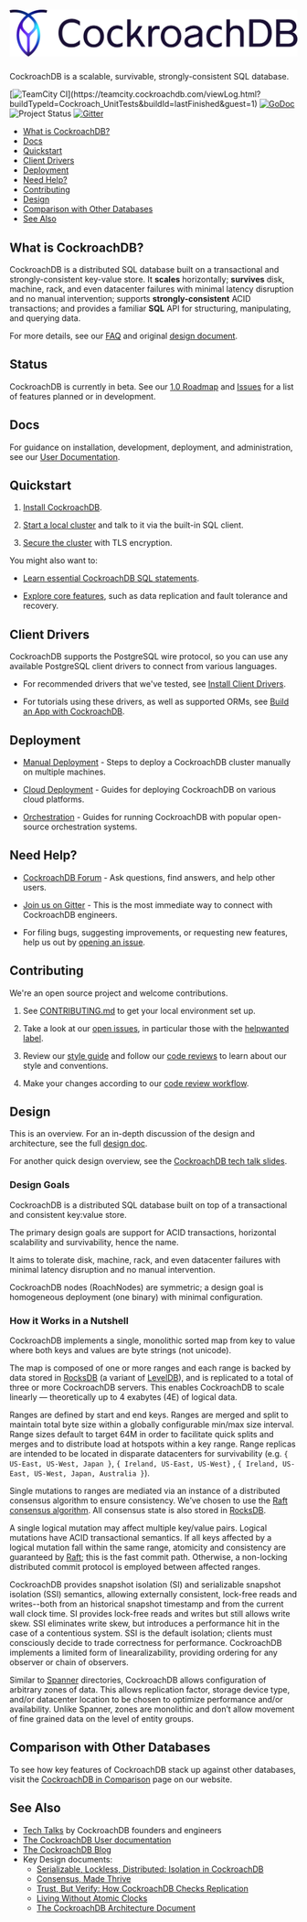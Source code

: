 ![CockroachDB](docs/media/cockroach_db.png?raw=true "CockroachDB logo")
=======================================================================

CockroachDB is a scalable, survivable, strongly-consistent SQL database.

[![TeamCity CI](https://teamcity.cockroachdb.com/guestAuth/app/rest/builds/buildType:(id:Cockroach_UnitTests)/statusIcon.svg)](https://teamcity.cockroachdb.com/viewLog.html?buildTypeId=Cockroach_UnitTests&buildId=lastFinished&guest=1)
[![GoDoc](https://godoc.org/github.com/cockroachdb/cockroach?status.svg)](https://godoc.org/github.com/cockroachdb/cockroach)
![Project Status](https://img.shields.io/badge/status-beta-yellow.svg)
[![Gitter](https://badges.gitter.im/Join%20Chat.svg)](https://gitter.im/cockroachdb/cockroach?utm_source=badge&utm_medium=badge&utm_campaign=pr-badge)

- [What is CockroachDB?](#what-is-cockroachdb)
- [Docs](#docs)
- [Quickstart](#quickstart)
- [Client Drivers](#client-drivers)
- [Deployment](#deployment)
- [Need Help?](#need-help)
- [Contributing](#contributing)
- [Design](#design)
- [Comparison with Other Databases](#comparison-with-other-databases)
- [See Also](#see-also)

## What is CockroachDB?

CockroachDB is a distributed SQL database built on a transactional and
strongly-consistent key-value store. It **scales** horizontally;
**survives** disk, machine, rack, and even datacenter failures with
minimal latency disruption and no manual intervention; supports
**strongly-consistent** ACID transactions; and provides a familiar
**SQL** API for structuring, manipulating, and querying data.

For more details, see our [FAQ](https://cockroachlabs.com/docs/frequently-asked-questions.html) and original [design document](
https://github.com/cockroachdb/cockroach#design).

## Status

CockroachDB is currently in beta. See our
[1.0 Roadmap](https://github.com/cockroachdb/cockroach/issues/12854) and
[Issues](https://github.com/cockroachdb/cockroach/issues) for a list of features planned or in development.

## Docs

For guidance on installation, development, deployment, and administration, see our [User Documentation](https://cockroachlabs.com/docs/).

## Quickstart

1. [Install CockroachDB](https://www.cockroachlabs.com/docs/install-cockroachdb.html).

2. [Start a local cluster](https://www.cockroachlabs.com/docs/start-a-local-cluster.html) and talk to it via the built-in SQL client.

3. [Secure the cluster](https://www.cockroachlabs.com/docs/secure-a-cluster.html) with TLS encryption.

You might also want to:

- [Learn essential CockroachDB SQL statements](https://www.cockroachlabs.com/docs/learn-cockroachdb-sql.html).

- [Explore core features](https://www.cockroachlabs.com/docs/demo-data-replication.html), such as data replication and fault tolerance and recovery.

## Client Drivers

CockroachDB supports the PostgreSQL wire protocol, so you can use any available PostgreSQL client drivers to connect from various languages.

- For recommended drivers that we've tested, see [Install Client Drivers](https://www.cockroachlabs.com/docs/install-client-drivers.html).

- For tutorials using these drivers, as well as supported ORMs, see [Build an App with CockroachDB](https://www.cockroachlabs.com/docs/build-an-app-with-cockroachdb.html).

## Deployment

- [Manual Deployment](https://www.cockroachlabs.com/docs/manual-deployment.html) - Steps to deploy a CockroachDB cluster manually on multiple machines.

- [Cloud Deployment](https://www.cockroachlabs.com/docs/cloud-deployment.html) - Guides for deploying CockroachDB on various cloud platforms.

- [Orchestration](https://www.cockroachlabs.com/docs/orchestration.html) - Guides for running CockroachDB with popular open-source orchestration systems.

## Need Help?

- [CockroachDB Forum](https://forum.cockroachlabs.com/) - Ask
  questions, find answers, and help other users.

- [Join us on Gitter](https://gitter.im/cockroachdb/cockroach) - This
  is the most immediate way to connect with CockroachDB engineers.

- For filing bugs, suggesting improvements, or requesting new
  features, help us out by
  [opening an issue](https://github.com/cockroachdb/cockroach/issues/new).

## Contributing

We're an open source project and welcome contributions.

1.  See [CONTRIBUTING.md](https://github.com/cockroachdb/cockroach/blob/master/CONTRIBUTING.md) to get your local environment set up.

2.  Take a look at our [open issues](https://github.com/cockroachdb/cockroach/issues/), in particular those with the [helpwanted label](https://github.com/cockroachdb/cockroach/labels/helpwanted).

3.  Review our [style guide](https://github.com/cockroachdb/cockroach/blob/master/CONTRIBUTING.md#style-guide) and follow our [code reviews](https://github.com/cockroachdb/cockroach/pulls) to learn about our style and conventions.

4.  Make your changes according to our [code review workflow](https://github.com/cockroachdb/cockroach/blob/master/CONTRIBUTING.md#code-review-workflow).

## Design

This is an overview. For an in-depth discussion of the design and architecture, see the full [design doc](https://github.com/cockroachdb/cockroach/blob/master/docs/design.md).

For another quick design overview, see the [CockroachDB tech talk slides](https://docs.google.com/presentation/d/1tPPhnpJ3UwyYMe4MT8jhqCrE9ZNrUMqsvXAbd97DZ2E/edit#slide=id.p).

### Design Goals

CockroachDB is a distributed SQL database built on top of a
transactional and consistent key:value store.

The primary design goals are support for ACID transactions, horizontal scalability and survivability, hence the name.

It aims to tolerate disk, machine, rack, and even datacenter failures with minimal latency disruption and no manual intervention.

CockroachDB nodes (RoachNodes) are symmetric; a design goal is homogeneous deployment (one binary) with minimal configuration.

### How it Works in a Nutshell

CockroachDB implements a single, monolithic sorted map from key to value
where both keys and values are byte strings (not unicode).

The map is composed of one or more ranges and each range is backed by
data stored in [RocksDB][0] (a variant of [LevelDB][1]), and is
replicated to a total of three or more CockroachDB servers. This
enables CockroachDB to scale linearly — theoretically up to 4 exabytes
(4E) of logical data.

Ranges are defined by start and end keys. Ranges are merged and split
to maintain total byte size within a globally configurable min/max
size interval. Range sizes default to target 64M in order to
facilitate quick splits and merges and to distribute load at hotspots
within a key range. Range replicas are intended to be located in
disparate datacenters for survivability (e.g. `{ US-East, US-West,
Japan }`, `{ Ireland, US-East, US-West}` , `{ Ireland, US-East,
US-West, Japan, Australia }`).

Single mutations to ranges are mediated via an instance of a
distributed consensus algorithm to ensure consistency. We’ve chosen to
use the [Raft consensus algorithm][2]. All consensus state is also
stored in [RocksDB][0].

A single logical mutation may affect multiple key/value pairs. Logical
mutations have ACID transactional semantics. If all keys affected by a
logical mutation fall within the same range, atomicity and consistency
are guaranteed by [Raft][2]; this is the fast commit path. Otherwise, a
non-locking distributed commit protocol is employed between affected
ranges.

CockroachDB provides snapshot isolation (SI) and serializable snapshot
isolation (SSI) semantics, allowing externally consistent, lock-free
reads and writes--both from an historical snapshot timestamp and from
the current wall clock time. SI provides lock-free reads and writes
but still allows write skew. SSI eliminates write skew, but introduces
a performance hit in the case of a contentious system. SSI is the
default isolation; clients must consciously decide to trade
correctness for performance. CockroachDB implements a limited form of
linearalizability, providing ordering for any observer or chain of
observers.

Similar to [Spanner][3] directories, CockroachDB allows configuration of
arbitrary zones of data. This allows replication factor, storage
device type, and/or datacenter location to be chosen to optimize
performance and/or availability. Unlike Spanner, zones are monolithic
and don’t allow movement of fine grained data on the level of entity
groups.

## Comparison with Other Databases

To see how key features of CockroachDB stack up against other databases,
visit the [CockroachDB in Comparison](https://www.cockroachlabs.com/docs/cockroachdb-in-comparison.html) page on our website.

## See Also

- [Tech Talks](https://www.cockroachlabs.com/community/tech-talks/) by CockroachDB founders and engineers
- [The CockroachDB User documentation](https://cockroachlabs.com/docs/)
- [The CockroachDB Blog](https://www.cockroachlabs.com/blog/)
- Key Design documents:
  - [Serializable, Lockless, Distributed: Isolation in CockroachDB](https://www.cockroachlabs.com/blog/serializable-lockless-distributed-isolation-cockroachdb/)
  - [Consensus, Made Thrive](https://www.cockroachlabs.com/blog/consensus-made-thrive/)
  - [Trust, But Verify: How CockroachDB Checks Replication](https://www.cockroachlabs.com/blog/trust-but-verify-cockroachdb-checks-replication/)
  - [Living Without Atomic Clocks](https://www.cockroachlabs.com/blog/living-without-atomic-clocks/)
  - [The CockroachDB Architecture Document](https://github.com/cockroachdb/cockroach/blob/master/docs/design.md)

[0]: http://rocksdb.org/
[1]: https://github.com/google/leveldb
[2]: https://ramcloud.stanford.edu/wiki/download/attachments/11370504/raft.pdf
[3]: http://research.google.com/archive/spanner.html
